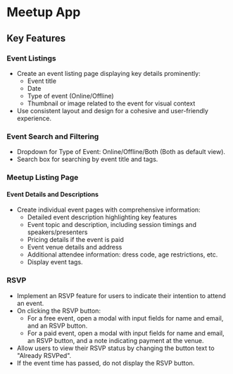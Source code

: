 # Meetup App

## Key Features

### Event Listings

- Create an event listing page displaying key details prominently:
  - Event title
  - Date
  - Type of event (Online/Offline)
  - Thumbnail or image related to the event for visual context
- Use consistent layout and design for a cohesive and user-friendly experience.

### Event Search and Filtering

- Dropdown for Type of Event: Online/Offline/Both (Both as default view).
- Search box for searching by event title and tags.

### Meetup Listing Page

#### Event Details and Descriptions

- Create individual event pages with comprehensive information:
  - Detailed event description highlighting key features
  - Event topic and description, including session timings and speakers/presenters
  - Pricing details if the event is paid
  - Event venue details and address
  - Additional attendee information: dress code, age restrictions, etc.
  - Display event tags.

### RSVP

- Implement an RSVP feature for users to indicate their intention to attend an event.
- On clicking the RSVP button:
  - For a free event, open a modal with input fields for name and email, and an RSVP button.
  - For a paid event, open a modal with input fields for name and email, an RSVP button, and a note indicating payment at the venue.
- Allow users to view their RSVP status by changing the button text to "Already RSVPed".
- If the event time has passed, do not display the RSVP button.
